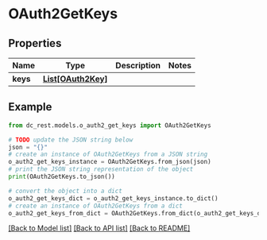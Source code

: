 # OAuth2GetKeys


## Properties

Name | Type | Description | Notes
------------ | ------------- | ------------- | -------------
**keys** | [**List[OAuth2Key]**](OAuth2Key.md) |  | 

## Example

```python
from dc_rest.models.o_auth2_get_keys import OAuth2GetKeys

# TODO update the JSON string below
json = "{}"
# create an instance of OAuth2GetKeys from a JSON string
o_auth2_get_keys_instance = OAuth2GetKeys.from_json(json)
# print the JSON string representation of the object
print(OAuth2GetKeys.to_json())

# convert the object into a dict
o_auth2_get_keys_dict = o_auth2_get_keys_instance.to_dict()
# create an instance of OAuth2GetKeys from a dict
o_auth2_get_keys_from_dict = OAuth2GetKeys.from_dict(o_auth2_get_keys_dict)
```
[[Back to Model list]](../README.md#documentation-for-models) [[Back to API list]](../README.md#documentation-for-api-endpoints) [[Back to README]](../README.md)


